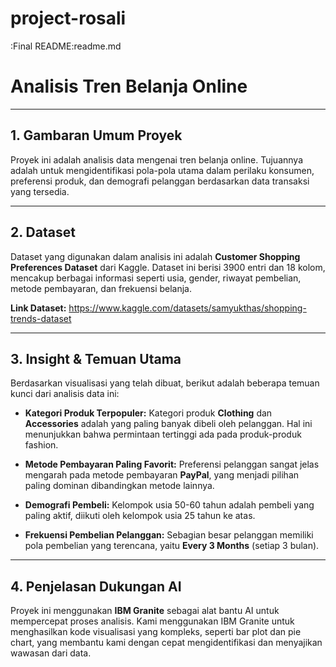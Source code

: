 # project-rosali
:Final README:readme.md
# Analisis Tren Belanja Online

---

## 1. Gambaran Umum Proyek

Proyek ini adalah analisis data mengenai tren belanja online. Tujuannya adalah untuk mengidentifikasi pola-pola utama dalam perilaku konsumen, preferensi produk, dan demografi pelanggan berdasarkan data transaksi yang tersedia.

---

## 2. Dataset

Dataset yang digunakan dalam analisis ini adalah **Customer Shopping Preferences Dataset** dari Kaggle. Dataset ini berisi 3900 entri dan 18 kolom, mencakup berbagai informasi seperti usia, gender, riwayat pembelian, metode pembayaran, dan frekuensi belanja.

**Link Dataset:** https://www.kaggle.com/datasets/samyukthas/shopping-trends-dataset

---

## 3. Insight & Temuan Utama

Berdasarkan visualisasi yang telah dibuat, berikut adalah beberapa temuan kunci dari analisis data ini:

-   **Kategori Produk Terpopuler:** Kategori produk **Clothing** dan **Accessories** adalah yang paling banyak dibeli oleh pelanggan. Hal ini menunjukkan bahwa permintaan tertinggi ada pada produk-produk fashion.

-   **Metode Pembayaran Paling Favorit:** Preferensi pelanggan sangat jelas mengarah pada metode pembayaran **PayPal**, yang menjadi pilihan paling dominan dibandingkan metode lainnya.

-   **Demografi Pembeli:** Kelompok usia 50-60 tahun adalah pembeli yang paling aktif, diikuti oleh kelompok usia 25 tahun ke atas.

-   **Frekuensi Pembelian Pelanggan:** Sebagian besar pelanggan memiliki pola pembelian yang terencana, yaitu **Every 3 Months** (setiap 3 bulan).

---

## 4. Penjelasan Dukungan AI

Proyek ini menggunakan **IBM Granite** sebagai alat bantu AI untuk mempercepat proses analisis. Kami menggunakan IBM Granite untuk menghasilkan kode visualisasi yang kompleks, seperti bar plot dan pie chart, yang membantu kami dengan cepat mengidentifikasi dan menyajikan wawasan dari data.

